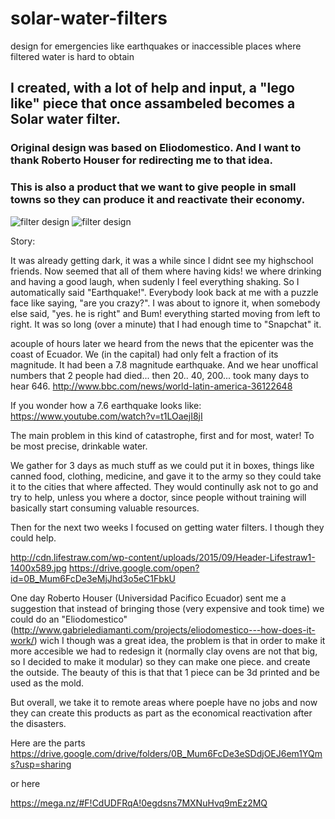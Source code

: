 # solar-water-filters
design for emergencies like earthquakes or inaccessible places where filtered water is hard to obtain

## I created, with a lot of help and input, a "lego like" piece that once assambeled becomes a Solar water filter. 
### Original design was based on Eliodomestico. And I want to thank Roberto Houser for redirecting me to that idea.
### This is also a product that we want to give people in small towns so they can produce it and reactivate their economy.





![filter design](https://lh4.googleusercontent.com/thuoTvKVbvFpbFd-Hn0xmlfaqaLh5MqHjNqfySxb_IF9Oh0wqxexkjv5ZBnitfuIXIzKrQd8paAWWqk=w1920-h857 "solar water filter design based on eliodomestico")
![filter design](https://drive.google.com/file/d/0B_Mum6FcDe3eUi1JZTJ3NWMyR28/view?usp=sharing "solar water filter design based on eliodomestico")






Story:

It was already getting dark, it was a while since I didnt see my highschool friends. Now seemed that all of them where having kids!
we where drinking and having a good laugh, when sudenly I feel everything shaking. So I automatically said "Earthquake!". 
Everybody look back at me with a puzzle face like saying, "are you crazy?".
I was about to ignore it, when somebody else said, "yes. he is right" and Bum! everything started moving from left to right.
It was so long (over a minute) that I had enough time to "Snapchat" it.

acouple of hours later we heard from the news that the epicenter was the coast of Ecuador. We (in the capital) had only felt a fraction of its magnitude. 
It had been a 7.8 magnitude earthquake. And we hear unoffical numbers that 2 people had died... then 20.. 40, 200... took many days to hear 646.
http://www.bbc.com/news/world-latin-america-36122648

If you wonder how a 7.6 earthquake looks like: https://www.youtube.com/watch?v=t1LOaejI8jI


The main problem in this kind of catastrophe, first and for most, water!
To be most precise, drinkable water.

We gather for 3 days as much stuff as we could put it in boxes, things like canned food, clothing, medicine, and gave it to the army so they could take it to the cities that where affected. They would continully ask not to go and try to help, unless you where a doctor, since people without training will basically start consuming valuable resources. 

Then for the next two weeks I focused on getting water filters. I though they could help.

http://cdn.lifestraw.com/wp-content/uploads/2015/09/Header-Lifestraw1-1400x589.jpg
https://drive.google.com/open?id=0B_Mum6FcDe3eMjJhd3o5eC1FbkU

One day Roberto Houser (Universidad Pacifico Ecuador) sent me a suggestion that instead of bringing those (very expensive and took time) we could do an "Eliodomestico" (http://www.gabrielediamanti.com/projects/eliodomestico---how-does-it-work/) wich I though was a great idea, the problem is that in order to make it more accesible we had to redesign it (normally clay ovens are not that big, so I decided to make it modular) so they can make one piece. and create the outside. 
The beauty of this is that that 1 piece can be 3d printed and be used as the mold.

But overall, we take it to remote areas where poeple have no jobs and now they can create this products as part as the economical reactivation after the disasters.


Here are the parts
https://drive.google.com/drive/folders/0B_Mum6FcDe3eSDdjOEJ6em1YQms?usp=sharing

or here

https://mega.nz/#F!CdUDFRqA!0egdsns7MXNuHvq9mEz2MQ
